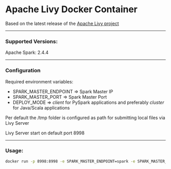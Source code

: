 # Apache Livy Docker Container

Based on the latest release of the [Apache Livy project](https://livy.incubator.apache.org/)

------

### Supported Versions:

Apache Spark: 2.4.4

------

### Configuration

Required environment variables:

- SPARK_MASTER_ENDPOINT => Spark Master IP
- SPARK_MASTER_PORT => Spark Master Port
- DEPLOY_MODE => *client* for PySpark applications and preferably *cluster* for Java/Scala applications 

Per default the /tmp folder is configured as path for submitting local files via Livy Server

Livy Server start on default port 8998

------

### Usage:

```bash
docker run -p 8998:8998 -e SPARK_MASTER_ENDPOINT=spark -e SPARK_MASTER_PORT=7077 -e DEPLOY_MODE=client davlum/livy:0.7.0-spark2.4.4
```



